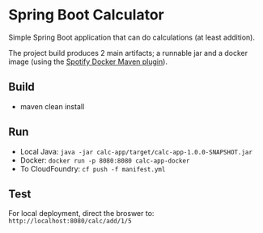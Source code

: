 # Spring Boot Calculator
Simple Spring Boot application that can do calculations (at least addition). 

The project build produces 2 main artifacts; a runnable jar and a docker image (using the [Spotify Docker Maven plugin](https://github.com/spotify/docker-maven-plugin)).

## Build
* maven clean install

## Run
* Local Java: ```java -jar calc-app/target/calc-app-1.0.0-SNAPSHOT.jar```
* Docker: ```docker run -p 8080:8080 calc-app-docker```
* To CloudFoundry: ```cf push -f manifest.yml```

## Test
For local deployment, direct the broswer to: ```http://localhost:8080/calc/add/1/5```
